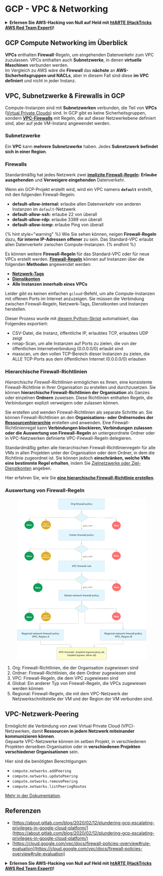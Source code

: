 # GCP - VPC & Networking

<details>

<summary><strong>Erlernen Sie AWS-Hacking von Null auf Held mit</strong> <a href="https://training.hacktricks.xyz/courses/arte"><strong>htARTE (HackTricks AWS Red Team Expert)</strong></a><strong>!</strong></summary>

Andere Möglichkeiten, HackTricks zu unterstützen:

* Wenn Sie Ihr **Unternehmen in HackTricks beworben sehen möchten** oder **HackTricks als PDF herunterladen möchten**, überprüfen Sie die [**ABONNEMENTPLÄNE**](https://github.com/sponsors/carlospolop)!
* Holen Sie sich das [**offizielle PEASS & HackTricks-Merchandise**](https://peass.creator-spring.com)
* Entdecken Sie [**The PEASS Family**](https://opensea.io/collection/the-peass-family), unsere Sammlung exklusiver [**NFTs**](https://opensea.io/collection/the-peass-family)
* **Treten Sie der** 💬 [**Discord-Gruppe**](https://discord.gg/hRep4RUj7f) oder der [**Telegram-Gruppe**](https://t.me/peass) bei oder **folgen** Sie uns auf **Twitter** 🐦 [**@hacktricks\_live**](https://twitter.com/hacktricks\_live)**.**
* **Teilen Sie Ihre Hacking-Tricks, indem Sie PRs an die** [**HackTricks**](https://github.com/carlospolop/hacktricks) und [**HackTricks Cloud**](https://github.com/carlospolop/hacktricks-cloud) GitHub-Repositories einreichen.

</details>

## **GCP Compute Networking im Überblick**

**VPCs** enthalten **Firewall**-Regeln, um eingehenden Datenverkehr zum VPC zuzulassen. VPCs enthalten auch **Subnetzwerke**, in denen **virtuelle Maschinen** verbunden werden.\
Im Vergleich zu AWS wäre die **Firewall** das **nächste** an **AWS-Sicherheitsgruppen und NACLs**, aber in diesem Fall sind diese **im VPC definiert** und nicht in jeder Instanz.

## **VPC, Subnetzwerke & Firewalls in GCP**

Compute-Instanzen sind mit **Subnetzwerken** verbunden, die Teil von **VPCs** ([Virtual Private Clouds](https://cloud.google.com/vpc/docs/vpc)) sind. In GCP gibt es keine Sicherheitsgruppen, sondern [**VPC-Firewalls**](https://cloud.google.com/vpc/docs/firewalls) mit Regeln, die auf dieser Netzwerkebene definiert sind, aber auf jede VM-Instanz angewendet werden.

### Subnetzwerke

Ein **VPC** kann **mehrere Subnetzwerke** haben. Jedes **Subnetzwerk befindet sich in einer Region**.

### Firewalls

Standardmäßig hat jedes Netzwerk zwei [**implizite Firewall-Regeln**](https://cloud.google.com/vpc/docs/firewalls#default\_firewall\_rules): **Erlaube ausgehenden** und **Verweigere eingehenden** Datenverkehr.

Wenn ein GCP-Projekt erstellt wird, wird ein VPC namens **`default`** erstellt, mit den folgenden Firewall-Regeln:

* **default-allow-internal:** erlaube allen Datenverkehr von anderen Instanzen im `default`-Netzwerk
* **default-allow-ssh:** erlaube 22 von überall
* **default-allow-rdp:** erlaube 3389 von überall
* **default-allow-icmp:** erlaube Ping von überall

{% hint style="warning" %}
Wie Sie sehen können, neigen **Firewall-Regeln** dazu, **für interne IP-Adressen** **offener** zu sein. Das Standard-VPC erlaubt allen Datenverkehr zwischen Compute-Instanzen.
{% endhint %}

Es können weitere **Firewall-Regeln** für das Standard-VPC oder für neue VPCs erstellt werden. [**Firewall-Regeln**](https://cloud.google.com/vpc/docs/firewalls) können auf Instanzen über die folgenden **Methoden** angewendet werden:

* [**Netzwerk-Tags**](https://cloud.google.com/vpc/docs/add-remove-network-tags)
* [**Dienstkonten**](https://cloud.google.com/vpc/docs/firewalls#serviceaccounts)
* **Alle Instanzen innerhalb eines VPCs**

Leider gibt es keinen einfachen `gcloud`-Befehl, um alle Compute-Instanzen mit offenen Ports im Internet anzuzeigen. Sie müssen die Verbindung zwischen Firewall-Regeln, Netzwerk-Tags, Dienstkonten und Instanzen herstellen.

Dieser Prozess wurde mit [diesem Python-Skript](https://gitlab.com/gitlab-com/gl-security/gl-redteam/gcp\_firewall\_enum) automatisiert, das Folgendes exportiert:

* CSV-Datei, die Instanz, öffentliche IP, erlaubtes TCP, erlaubtes UDP zeigt
* nmap-Scan, um alle Instanzen auf Ports zu zielen, die von der öffentlichen Internetverbindung (0.0.0.0/0) erlaubt sind
* masscan, um den vollen TCP-Bereich dieser Instanzen zu zielen, die ALLE TCP-Ports aus dem öffentlichen Internet (0.0.0.0/0) erlauben

### Hierarchische Firewall-Richtlinien <a href="#hierarchical-firewall-policies" id="hierarchical-firewall-policies"></a>

_Hierarchische Firewall-Richtlinien_ ermöglichen es Ihnen, eine konsistente Firewall-Richtlinie in Ihrer Organisation zu erstellen und durchzusetzen. Sie können **hierarchische Firewall-Richtlinien der Organisation** als Ganzes oder einzelnen **Ordnern** zuweisen. Diese Richtlinien enthalten Regeln, die Verbindungen explizit verweigern oder zulassen können.

Sie erstellen und wenden Firewall-Richtlinien als separate Schritte an. Sie können Firewall-Richtlinien an den **Organisations- oder Ordnernodes der** [**Ressourcenhierarchie**](https://cloud.google.com/resource-manager/docs/cloud-platform-resource-hierarchy) erstellen und anwenden. Eine Firewall-Richtlinienregel kann **Verbindungen blockieren, Verbindungen zulassen oder die Auswertung von Firewall-Regeln** an untergeordnete Ordner oder in VPC-Netzwerken definierte VPC-Firewall-Regeln delegieren.

Standardmäßig gelten alle hierarchischen Firewall-Richtlinienregeln für alle VMs in allen Projekten unter der Organisation oder dem Ordner, in dem die Richtlinie zugeordnet ist. Sie können jedoch **einschränken, welche VMs eine bestimmte Regel erhalten**, indem Sie [Zielnetzwerke oder Ziel-Dienstkonten](https://cloud.google.com/vpc/docs/firewall-policies#targets) angeben.

Hier erfahren Sie, wie Sie [**eine hierarchische Firewall-Richtlinie erstellen**](https://cloud.google.com/vpc/docs/using-firewall-policies#gcloud).

### Auswertung von Firewall-Regeln

<figure><img src="../../../../.gitbook/assets/image.png" alt=""><figcaption></figcaption></figure>

1. Org: Firewall-Richtlinien, die der Organisation zugewiesen sind
2. Ordner: Firewall-Richtlinien, die dem Ordner zugewiesen sind
3. VPC: Firewall-Regeln, die dem VPC zugewiesen sind
4. Global: Ein anderer Typ von Firewall-Regeln, die VPCs zugewiesen werden können
5. Regional: Firewall-Regeln, die mit dem VPC-Netzwerk der Netzwerkschnittstelle der VM und der Region der VM verbunden sind.

## VPC-Netzwerk-Peering

Ermöglicht die Verbindung von zwei Virtual Private Cloud (VPC)-Netzwerken, damit **Ressourcen in jedem Netzwerk miteinander kommunizieren können**.\
Gepaarte VPC-Netzwerke können im selben Projekt, in verschiedenen Projekten derselben Organisation oder in **verschiedenen Projekten verschiedener Organisationen** sein.

Hier sind die benötigten Berechtigungen:

* `compute.networks.addPeering`
* `compute.networks.updatePeering`
* `compute.networks.removePeering`
* `compute.networks.listPeeringRoutes`

[Mehr in der Dokumentation](https://cloud.google.com/vpc/docs/vpc-peering).

## Referenzen

* [https://about.gitlab.com/blog/2020/02/12/plundering-gcp-escalating-privileges-in-google-cloud-platform/](https://about.gitlab.com/blog/2020/02/12/plundering-gcp-escalating-privileges-in-google-cloud-platform/)
* [https://cloud.google.com/vpc/docs/firewall-policies-overview#rule-evaluation](https://cloud.google.com/vpc/docs/firewall-policies-overview#rule-evaluation)

<details>

<summary><strong>Erlernen Sie AWS-Hacking von Null auf Held mit</strong> <a href="https://training.hacktricks.xyz/courses/arte"><strong>htARTE (HackTricks AWS Red Team Expert)</strong></a><strong>!</strong></summary>

Andere Möglichkeiten, HackTricks zu unterstützen:

* Wenn Sie Ihr **Unternehmen in HackTricks beworben sehen möchten** oder **HackTricks als PDF herunterladen möchten**, überprüfen Sie die [**ABONNEMENTPLÄNE**](https://github.com/sponsors/carlospolop)!
* Holen Sie sich das [**offizielle PEASS & HackTricks-Merchandise**](https://peass.creator-spring.com)
* Entdecken Sie [**The PEASS Family**](https://opensea.io/collection/the-peass-family), unsere Sammlung exklusiver [**NFTs**](https://opensea.io/collection/the-peass-family)
* **Treten Sie der** 💬 [**Discord-Gruppe**](https://discord.gg/hRep4RUj7f) oder der [**Telegram-Gruppe**](https://t.me/peass) bei oder **folgen** Sie uns auf **Twitter** 🐦 [**@hacktricks\_live**](https://twitter.com/hacktricks\_live)**.**
* **Teilen Sie Ihre Hacking-Tricks, indem Sie PRs an die** [**HackTricks**](https://github.com/carlospolop/hacktricks) und [**HackTricks Cloud**](https://github.com/carlospolop/hacktricks-cloud) GitHub-Repositories einreichen.

</details>
